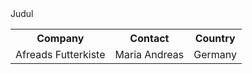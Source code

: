 <IDOCTYPE html>
  <html>
     <head>
         <tittle>Judul</tittle>
     </head>
     <body>
       <table>
         <tr>
           <th>Company</th>
           <th>Contact</th>
           <th>Country</th>
         </tr>
         <tr>
           <td>Afreads Futterkiste</td>
           <td>Maria Andreas</td>
           <td>Germany</td>
         </tr>
       </table>
     </body>
  </html>
  
